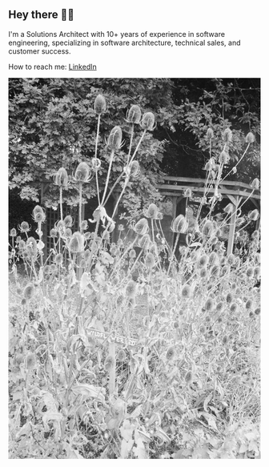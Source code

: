 ## Hey there 😶‍🌫️

I'm a Solutions Architect with 10+ years of experience in software engineering, specializing in software architecture, technical sales, and customer success. 

How to reach me: [LinkedIn](https://www.linkedin.com/in/kurumar/)

![flowersbed](flowersbed.jpg)
